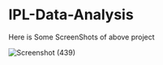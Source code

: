 # IPL-Data-Analysis
Here is Some ScreenShots of above project

![Screenshot (439)](https://user-images.githubusercontent.com/82307389/152940164-425cc39b-1c7c-4903-83e2-8060130d968b.png)
